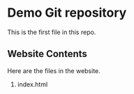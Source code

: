 # Demo Git repository

This is the first file in this repo.

## Website Contents

Here are the files in the website.

1. index.html